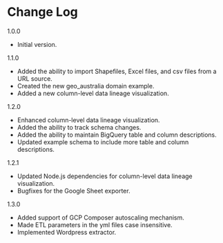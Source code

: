 # Change Log

1.0.0
  - Initial version.

1.1.0
  - Added the ability to import Shapefiles, Excel files, and csv files from a URL source.
  - Created the new geo_australia domain example.
  - Added a new column-level data lineage visualization. 

1.2.0
  - Enhanced column-level data lineage visualization. 
  - Added the ability to track schema changes.
  - Added the ability to maintain BigQuery table and column descriptions.
  - Updated example schema to include more table and column descriptions.   

1.2.1
  - Updated Node.js dependencies for column-level data lineage visualization.
  - Bugfixes for the Google Sheet exporter. 

1.3.0
  - Added support of GCP Composer autoscaling mechanism.
  - Made ETL parameters in the yml files case insensitive.
  - Implemented Wordpress extractor.